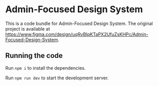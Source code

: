 
  # Admin-Focused Design System

  This is a code bundle for Admin-Focused Design System. The original project is available at https://www.figma.com/design/uqRvBIpKTaPX2UfuZsKHPc/Admin-Focused-Design-System.

  ## Running the code

  Run `npm i` to install the dependencies.

  Run `npm run dev` to start the development server.
  
